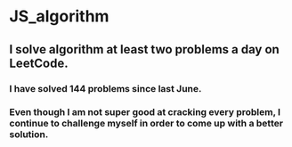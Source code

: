 # JS_algorithm

## I solve algorithm at least two problems a day on LeetCode.
### I have solved 144 problems since last June.
### Even though I am not super good at cracking every problem, I continue to challenge myself in order to come up with a better solution.
